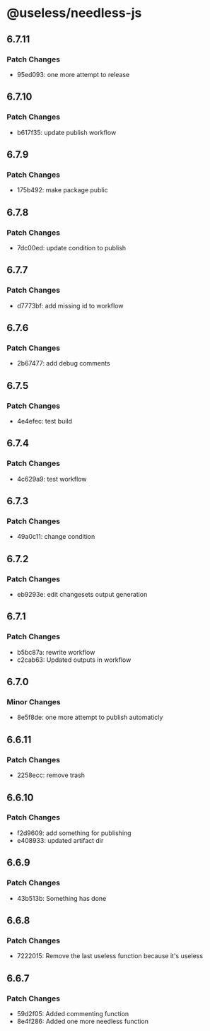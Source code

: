 # @useless/needless-js

## 6.7.11

### Patch Changes

- 95ed093: one more attempt to release

## 6.7.10

### Patch Changes

- b617f35: update publish workflow

## 6.7.9

### Patch Changes

- 175b492: make package public

## 6.7.8

### Patch Changes

- 7dc00ed: update condition to publish

## 6.7.7

### Patch Changes

- d7773bf: add missing id to workflow

## 6.7.6

### Patch Changes

- 2b67477: add debug comments

## 6.7.5

### Patch Changes

- 4e4efec: test build

## 6.7.4

### Patch Changes

- 4c629a9: test workflow

## 6.7.3

### Patch Changes

- 49a0c11: change condition

## 6.7.2

### Patch Changes

- eb9293e: edit changesets output generation

## 6.7.1

### Patch Changes

- b5bc87a: rewrite workflow
- c2cab63: Updated outputs in workflow

## 6.7.0

### Minor Changes

- 8e5f8de: one more attempt to publish automaticly

## 6.6.11

### Patch Changes

- 2258ecc: remove trash

## 6.6.10

### Patch Changes

- f2d9609: add something for publishing
- e408933: updated artifact dir

## 6.6.9

### Patch Changes

- 43b513b: Something has done

## 6.6.8

### Patch Changes

- 7222015: Remove the last useless function because it's useless

## 6.6.7

### Patch Changes

- 59d2f05: Added commenting function
- 8e4f286: Added one more needless function
